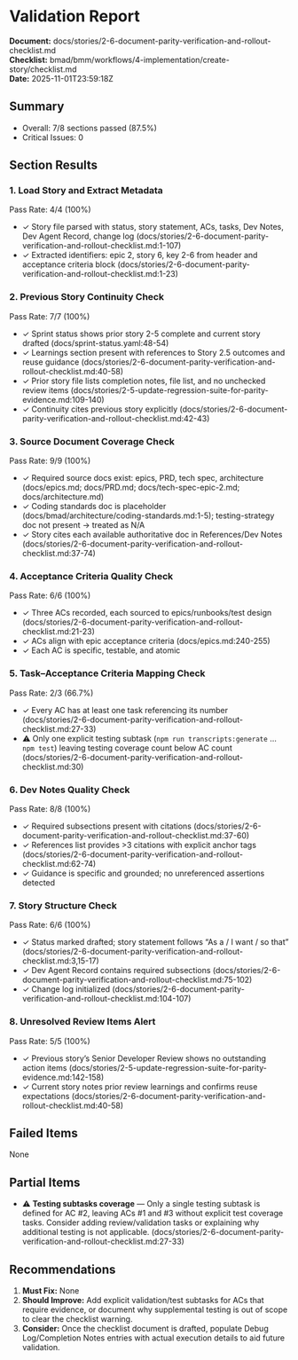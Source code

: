# Validation Report

**Document:** docs/stories/2-6-document-parity-verification-and-rollout-checklist.md  
**Checklist:** bmad/bmm/workflows/4-implementation/create-story/checklist.md  
**Date:** 2025-11-01T23:59:18Z

## Summary

- Overall: 7/8 sections passed (87.5%)
- Critical Issues: 0

## Section Results

### 1. Load Story and Extract Metadata

Pass Rate: 4/4 (100%)

- ✓ Story file parsed with status, story statement, ACs, tasks, Dev Notes, Dev Agent Record, change log (docs/stories/2-6-document-parity-verification-and-rollout-checklist.md:1-107)
- ✓ Extracted identifiers: epic 2, story 6, key 2-6 from header and acceptance criteria block (docs/stories/2-6-document-parity-verification-and-rollout-checklist.md:1-23)

### 2. Previous Story Continuity Check

Pass Rate: 7/7 (100%)

- ✓ Sprint status shows prior story 2-5 complete and current story drafted (docs/sprint-status.yaml:48-54)
- ✓ Learnings section present with references to Story 2.5 outcomes and reuse guidance (docs/stories/2-6-document-parity-verification-and-rollout-checklist.md:40-58)
- ✓ Prior story file lists completion notes, file list, and no unchecked review items (docs/stories/2-5-update-regression-suite-for-parity-evidence.md:109-140)
- ✓ Continuity cites previous story explicitly (docs/stories/2-6-document-parity-verification-and-rollout-checklist.md:42-43)

### 3. Source Document Coverage Check

Pass Rate: 9/9 (100%)

- ✓ Required source docs exist: epics, PRD, tech spec, architecture (docs/epics.md; docs/PRD.md; docs/tech-spec-epic-2.md; docs/architecture.md)
- ✓ Coding standards doc is placeholder (docs/bmad/architecture/coding-standards.md:1-5); testing-strategy doc not present → treated as N/A
- ✓ Story cites each available authoritative doc in References/Dev Notes (docs/stories/2-6-document-parity-verification-and-rollout-checklist.md:37-74)

### 4. Acceptance Criteria Quality Check

Pass Rate: 6/6 (100%)

- ✓ Three ACs recorded, each sourced to epics/runbooks/test design (docs/stories/2-6-document-parity-verification-and-rollout-checklist.md:21-23)
- ✓ ACs align with epic acceptance criteria (docs/epics.md:240-255)
- ✓ Each AC is specific, testable, and atomic

### 5. Task–Acceptance Criteria Mapping Check

Pass Rate: 2/3 (66.7%)

- ✓ Every AC has at least one task referencing its number (docs/stories/2-6-document-parity-verification-and-rollout-checklist.md:27-33)
- ⚠ Only one explicit testing subtask (`npm run transcripts:generate` … `npm test`) leaving testing coverage count below AC count (docs/stories/2-6-document-parity-verification-and-rollout-checklist.md:30)

### 6. Dev Notes Quality Check

Pass Rate: 8/8 (100%)

- ✓ Required subsections present with citations (docs/stories/2-6-document-parity-verification-and-rollout-checklist.md:37-60)
- ✓ References list provides >3 citations with explicit anchor tags (docs/stories/2-6-document-parity-verification-and-rollout-checklist.md:62-74)
- ✓ Guidance is specific and grounded; no unreferenced assertions detected

### 7. Story Structure Check

Pass Rate: 6/6 (100%)

- ✓ Status marked drafted; story statement follows “As a / I want / so that” (docs/stories/2-6-document-parity-verification-and-rollout-checklist.md:3,15-17)
- ✓ Dev Agent Record contains required subsections (docs/stories/2-6-document-parity-verification-and-rollout-checklist.md:75-102)
- ✓ Change log initialized (docs/stories/2-6-document-parity-verification-and-rollout-checklist.md:104-107)

### 8. Unresolved Review Items Alert

Pass Rate: 5/5 (100%)

- ✓ Previous story’s Senior Developer Review shows no outstanding action items (docs/stories/2-5-update-regression-suite-for-parity-evidence.md:142-158)
- ✓ Current story notes prior review learnings and confirms reuse expectations (docs/stories/2-6-document-parity-verification-and-rollout-checklist.md:40-58)

## Failed Items

None

## Partial Items

- ⚠ **Testing subtasks coverage** — Only a single testing subtask is defined for AC #2, leaving ACs #1 and #3 without explicit test coverage tasks. Consider adding review/validation tasks or explaining why additional testing is not applicable. (docs/stories/2-6-document-parity-verification-and-rollout-checklist.md:27-33)

## Recommendations

1. **Must Fix:** None
2. **Should Improve:** Add explicit validation/test subtasks for ACs that require evidence, or document why supplemental testing is out of scope to clear the checklist warning.
3. **Consider:** Once the checklist document is drafted, populate Debug Log/Completion Notes entries with actual execution details to aid future validation.
